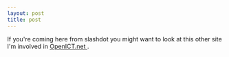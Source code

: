 ```yaml
---
layout: post
title: post 
---
```

<p>If you're coming here from slashdot you might want to look at this other site I'm involved in <a href="http://www.openict.net/">OpenICT.net </a>. </p>
